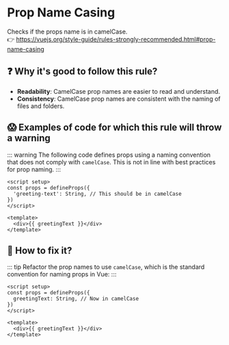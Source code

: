 # Prop Name Casing

Checks if the props name is in camelCase. &nbsp;&nbsp;<br />
👉 https://vuejs.org/style-guide/rules-strongly-recommended.html#prop-name-casing

## ❓ Why it's good to follow this rule?

- **Readability**: CamelCase prop names are easier to read and understand.
- **Consistency**: CamelCase prop names are consistent with the naming of files and folders.

## 😱 Examples of code for which this rule will throw a warning

::: warning
The following code defines props using a naming convention that does not comply with `camelCase`. This is not in line with best practices for prop naming.
:::

```vue
<script setup>
const props = defineProps({
  'greeting-text': String, // This should be in camelCase
})
</script>

<template>
  <div>{{ greetingText }}</div>
</template>
```

## 🤩 How to fix it?

::: tip
Refactor the prop names to use `camelCase`, which is the standard convention for naming props in Vue:
:::

```vue
<script setup>
const props = defineProps({
  greetingText: String, // Now in camelCase
})
</script>

<template>
  <div>{{ greetingText }}</div>
</template>
```

